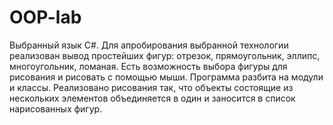 # OOP-lab
Выбранный язык C#.
Для апробирования выбранной технологии реализован вывод простейших фигур: отрезок, прямоугольник, эллипс, многоугольник, ломаная. Есть возможность выбора фигуры для рисования и рисовать с помощью мыши. Программа разбита на модули и классы. Реализовано рисования так, что объекты состоящие из нескольких элементов объединяется в один и заносится в список нарисованных фигур.
